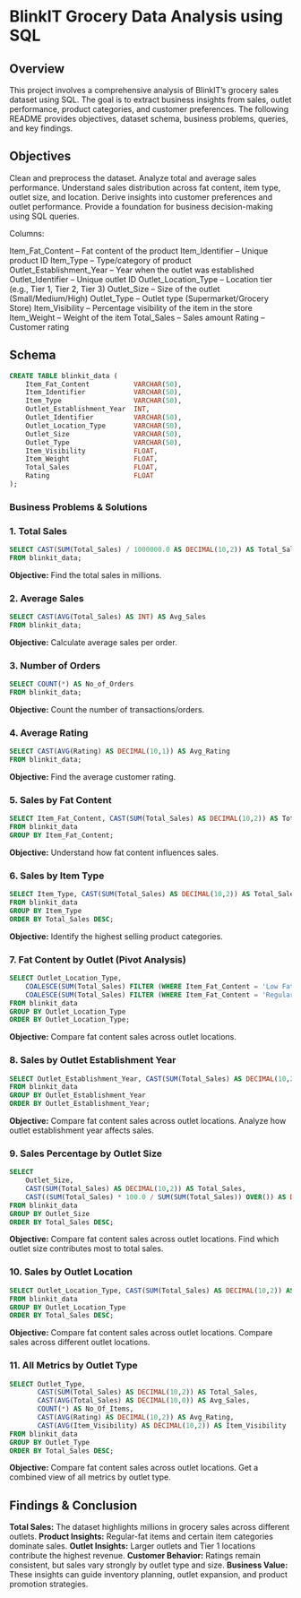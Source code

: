 # BlinkIT Grocery Data Analysis using SQL

## Overview

This project involves a comprehensive analysis of BlinkIT’s grocery sales dataset using SQL.
The goal is to extract business insights from sales, outlet performance, product categories, and customer preferences.
The following README provides objectives, dataset schema, business problems, queries, and key findings.

## Objectives

Clean and preprocess the dataset.
Analyze total and average sales performance.
Understand sales distribution across fat content, item type, outlet size, and location.
Derive insights into customer preferences and outlet performance.
Provide a foundation for business decision-making using SQL queries.

Columns:

Item_Fat_Content – Fat content of the product
Item_Identifier – Unique product ID
Item_Type – Type/category of product
Outlet_Establishment_Year – Year when the outlet was established
Outlet_Identifier – Unique outlet ID
Outlet_Location_Type – Location tier (e.g., Tier 1, Tier 2, Tier 3)
Outlet_Size – Size of the outlet (Small/Medium/High)
Outlet_Type – Outlet type (Supermarket/Grocery Store)
Item_Visibility – Percentage visibility of the item in the store
Item_Weight – Weight of the item
Total_Sales – Sales amount
Rating – Customer rating

## Schema
```sql
CREATE TABLE blinkit_data (
    Item_Fat_Content           VARCHAR(50),
    Item_Identifier            VARCHAR(50),
    Item_Type                  VARCHAR(50),
    Outlet_Establishment_Year  INT,
    Outlet_Identifier          VARCHAR(50),
    Outlet_Location_Type       VARCHAR(50),
    Outlet_Size                VARCHAR(50),
    Outlet_Type                VARCHAR(50),
    Item_Visibility            FLOAT,
    Item_Weight                FLOAT,
    Total_Sales                FLOAT,
    Rating                     FLOAT
);
```

### Business Problems & Solutions

### 1. Total Sales
   
```sql
SELECT CAST(SUM(Total_Sales) / 1000000.0 AS DECIMAL(10,2)) AS Total_Sales_Million
FROM blinkit_data;
```

**Objective:** Find the total sales in millions.

### 2. Average Sales
```sql
SELECT CAST(AVG(Total_Sales) AS INT) AS Avg_Sales
FROM blinkit_data;
```

**Objective:** Calculate average sales per order.

### 3. Number of Orders
```sql
SELECT COUNT(*) AS No_of_Orders
FROM blinkit_data;
```

**Objective:** Count the number of transactions/orders.

### 4. Average Rating
```sql
SELECT CAST(AVG(Rating) AS DECIMAL(10,1)) AS Avg_Rating
FROM blinkit_data;
```

**Objective:** Find the average customer rating.

### 5. Sales by Fat Content
```sql
SELECT Item_Fat_Content, CAST(SUM(Total_Sales) AS DECIMAL(10,2)) AS Total_Sales
FROM blinkit_data
GROUP BY Item_Fat_Content;
```

**Objective:** Understand how fat content influences sales.

### 6. Sales by Item Type
```sql
SELECT Item_Type, CAST(SUM(Total_Sales) AS DECIMAL(10,2)) AS Total_Sales
FROM blinkit_data
GROUP BY Item_Type
ORDER BY Total_Sales DESC;
```

**Objective:** Identify the highest selling product categories.

### 7. Fat Content by Outlet (Pivot Analysis)
```sql
SELECT Outlet_Location_Type,
    COALESCE(SUM(Total_Sales) FILTER (WHERE Item_Fat_Content = 'Low Fat'), 0) AS Low_Fat,
    COALESCE(SUM(Total_Sales) FILTER (WHERE Item_Fat_Content = 'Regular'), 0) AS Regular
FROM blinkit_data
GROUP BY Outlet_Location_Type
ORDER BY Outlet_Location_Type;
```

**Objective:** Compare fat content sales across outlet locations.

### 8. Sales by Outlet Establishment Year
```sql
SELECT Outlet_Establishment_Year, CAST(SUM(Total_Sales) AS DECIMAL(10,2)) AS Total_Sales
FROM blinkit_data
GROUP BY Outlet_Establishment_Year
ORDER BY Outlet_Establishment_Year;
```

**Objective:** Compare fat content sales across outlet locations. Analyze how outlet establishment year affects sales.

### 9. Sales Percentage by Outlet Size
```sql
SELECT 
    Outlet_Size, 
    CAST(SUM(Total_Sales) AS DECIMAL(10,2)) AS Total_Sales,
    CAST((SUM(Total_Sales) * 100.0 / SUM(SUM(Total_Sales)) OVER()) AS DECIMAL(10,2)) AS Sales_Percentage
FROM blinkit_data
GROUP BY Outlet_Size
ORDER BY Total_Sales DESC;
```

**Objective:** Compare fat content sales across outlet locations. Find which outlet size contributes most to total sales.

### 10. Sales by Outlet Location
```sql
SELECT Outlet_Location_Type, CAST(SUM(Total_Sales) AS DECIMAL(10,2)) AS Total_Sales
FROM blinkit_data
GROUP BY Outlet_Location_Type
ORDER BY Total_Sales DESC;
```

**Objective:** Compare fat content sales across outlet locations. Compare sales across different outlet locations.

### 11. All Metrics by Outlet Type
```sql
SELECT Outlet_Type, 
       CAST(SUM(Total_Sales) AS DECIMAL(10,2)) AS Total_Sales,
       CAST(AVG(Total_Sales) AS DECIMAL(10,0)) AS Avg_Sales,
       COUNT(*) AS No_Of_Items,
       CAST(AVG(Rating) AS DECIMAL(10,2)) AS Avg_Rating,
       CAST(AVG(Item_Visibility) AS DECIMAL(10,2)) AS Item_Visibility
FROM blinkit_data
GROUP BY Outlet_Type
ORDER BY Total_Sales DESC;
```

**Objective:** Compare fat content sales across outlet locations. Get a combined view of all metrics by outlet type.

## Findings & Conclusion

**Total Sales:** The dataset highlights millions in grocery sales across different outlets.
**Product Insights:** Regular-fat items and certain item categories dominate sales.
**Outlet Insights:** Larger outlets and Tier 1 locations contribute the highest revenue.
**Customer Behavior:** Ratings remain consistent, but sales vary strongly by outlet type and size.
**Business Value:** These insights can guide inventory planning, outlet expansion, and product promotion strategies.
